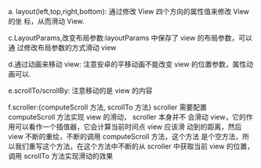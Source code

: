 a. layout(left,top,right,bottom): 通过修改 View 四个方向的属性值来修改 View 的坐 标，从而滑动 View.

c.LayoutParams,改变布局参数:layoutParams 中保存了 view 的布局参数，可以通 过修改布局参数的方式滑动 view

d.通过动画来移动 view:  注意安卓的平移动画不能改变 view 的位置参数，属性动画可以.

e.scrollTo/scrollBy: 注意移动的是 view 的内容

f.scroller:{computeScroll 方法, scrollTo 方法}
scroller 需要配置 computeScroll 方法实现 view 的滑动，
scroller 本身并不 会滑动 view，它的作用可以看作一个插值器，它会计算当前时间点 view 应该滑 动到的距离，然后 view 不断的重绘，不断的调用 computeScroll 方法，这个方法 是个空方法，所以我们重写这个方法，在这个方法中不断的从 scroller 中获取当前 view 的位置，调用 scrollTo 方法实现滑动的效果

